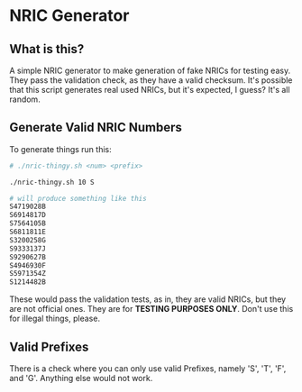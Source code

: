 # NRIC Generator

## What is this?

A simple NRIC generator to make generation of fake NRICs for testing easy. They pass the validation check, as they have a valid checksum. It's possible that this script generates real used NRICs, but it's expected, I guess? It's all random.

## Generate Valid NRIC Numbers

To generate things run this:

```bash
# ./nric-thingy.sh <num> <prefix>

./nric-thingy.sh 10 S

# will produce something like this
S4719028B
S6914817D
S7564105B
S6811811E
S3200258G
S9333137J
S9290627B
S4946930F
S5971354Z
S1214482B
```

These would pass the validation tests, as in, they are valid NRICs, but they are not official ones. They are for **TESTING PURPOSES ONLY**. Don't use this for illegal things, please.

## Valid Prefixes

There is a check where you can only use valid Prefixes, namely 'S', 'T', 'F', and 'G'. Anything else would not work.
